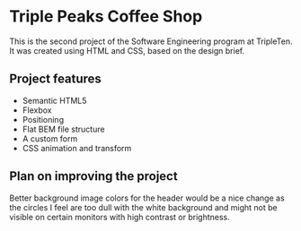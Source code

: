# Triple Peaks Coffee Shop

This is the second project of the Software Engineering program at TripleTen. It was created using HTML and CSS, based on the design brief.

## Project features

- Semantic HTML5
- Flexbox
- Positioning
- Flat BEM file structure
- A custom form
- CSS animation and transform

## Plan on improving the project

Better background image colors for the header would be a nice change as the circles I feel are too dull with the white background and might not be visible on certain monitors with high contrast or brightness.

